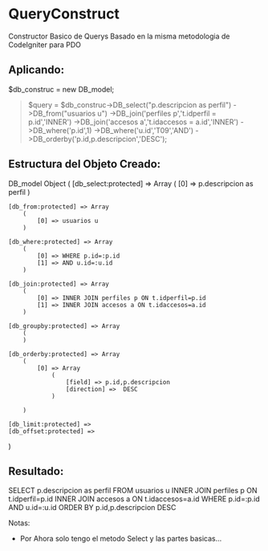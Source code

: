 # QueryConstruct
Constructor Basico de Querys Basado en la misma metodologia de CodeIgniter para PDO

## Aplicando:

$db_construc = new DB_model;

> $query = $db_construc->DB_select("p.descripcion as perfil")
>                      ->DB_from("usuarios u")
>                      ->DB_join('perfiles p','t.idperfil = p.id','INNER')
>                      ->DB_join('accesos a','t.idaccesos = a.id','INNER')
>                      ->DB_where('p.id',1)
>                      ->DB_where('u.id','T09','AND')
>                      ->DB_orderby('p.id,p.descripcion','DESC');
                     

## Estructura del Objeto Creado:

DB_model Object
(
    [db_select:protected] => Array
        (
            [0] => p.descripcion as perfil
        )

    [db_from:protected] => Array
        (
            [0] => usuarios u
        )

    [db_where:protected] => Array
        (
            [0] => WHERE p.id=:p.id
            [1] => AND u.id=:u.id
        )

    [db_join:protected] => Array
        (
            [0] => INNER JOIN perfiles p ON t.idperfil=p.id
            [1] => INNER JOIN accesos a ON t.idaccesos=a.id
        )

    [db_groupby:protected] => Array
        (
        )

    [db_orderby:protected] => Array
        (
            [0] => Array
                (
                    [field] => p.id,p.descripcion
                    [direction] =>  DESC
                )

        )

    [db_limit:protected] => 
    [db_offset:protected] => 
)

## Resultado:

SELECT
p.descripcion as perfil
FROM usuarios u
INNER JOIN perfiles p ON t.idperfil=p.id
INNER JOIN accesos a ON t.idaccesos=a.id
WHERE p.id=:p.id AND u.id=:u.id
ORDER BY p.id,p.descripcion DESC

Notas:
- Por Ahora solo tengo el metodo Select y las partes basicas...
